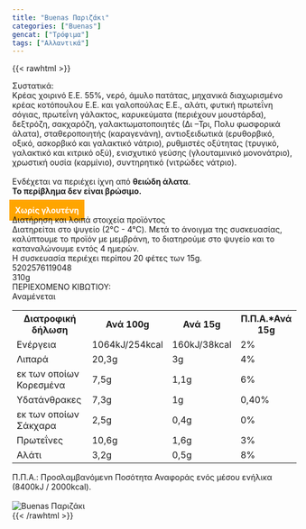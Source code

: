 ```yaml
---
title: "Buenas Παριζάκι"
categories: ["Buenas"]
gencat: ["Τρόφιμα"]
tags: ["Αλλαντικά"]
---
```

{{< rawhtml >}}

<div class="sload132"><div class="product"><div id="sistatika">Συστατικά:</div><div class="alltext">Κρέας χοιρινό Ε.Ε. 55%, νερό, άμυλο πατάτας, μηχανικά διαχωρισμένο κρέας κοτόπουλου Ε.Ε. και γαλοπούλας Ε.Ε., αλάτι, φυτική πρωτεΐνη σόγιας, πρωτεΐνη γάλακτος, καρυκεύματα (περιέχουν μουστάρδα), δεξτρόζη, σακχαρόζη, γαλακτωματοποιητές (Δι –Τρι, Πολυ φωσφορικά άλατα), σταθεροποιητής (καραγενάνη), αντιοξειδωτικά (ερυθορβικό, οξικό, ασκορβικό και γαλακτικό νάτριο), ρυθμιστές οξύτητας (τρυγικό, γαλακτικό και κιτρικό οξύ), ενισχυτικό γεύσης (γλουταμινικό μονονάτριο), χρωστική ουσία (καρμίνιο), συντηρητικό (νιτρώδες νάτριο).<br><br>Ενδέχεται να περιέχει ίχνη από <b>θειώδη άλατα</b>.<br><b>Το περίβλημα δεν είναι βρώσιμο.</b><br><br><b style="background:orange;margin:-5px;padding:10px;color:#fff">Χωρίς γλουτένη</b></div><div id="loipa">Διατήρηση και λοιπά στοιχεία προϊόντος</div><div class="alltext">Διατηρείται στο ψυγείο (2°C - 4°C). Μετά το άνοιγμα της συσκευασίας, καλύπτουμε το προϊόν με μεμβράνη, το διατηρούμε στο ψυγείο και το καταναλώνουμε εντός 4 ημερών.<br>Η συσκευασία περιέχει περίπου 20 φέτες των 15g.</div><div id="barcode"><div id="barimage1"></div><span id="bartext">5202576119048</span></div><div id="varos"><div id="varosimage1"></div><span id="varostext">310g</span></div><div id="kivotio">ΠΕΡΙΕΧΟΜΕΝΟ ΚΙΒΩΤΙΟΥ:<br>Αναμένεται</div><table id="diatable"><tbody><tr><th>Διατροφική δήλωση</th><th>Ανά 100g</th><th>Ανά 15g</th><th>Π.Π.Α.*Ανά 15g</th></tr><tr><td class="texr2">Ενέργεια</td><td class="texr">1064kJ/254kcal</td><td class="texr">160kJ/38kcal</td><td class="texr">2%</td></tr><tr><td class="texr2">Λιπαρά</td><td class="texr">20,3g</td><td class="texr">3g</td><td class="texr">4%</td></tr><tr><td class="gray">εκ των οποίων Κορεσµένα</td><td class="gray2">7,5g</td><td class="gray2">1,1g</td><td class="gray2">6%</td></tr><tr><td class="texr2">Yδατάνθρακες</td><td class="texr">7,3g</td><td class="texr">1g</td><td class="texr">0,40%</td></tr><tr><td class="gray">εκ των οποίων Σάκχαρα</td><td class="gray2">2,5g</td><td class="gray2">0,4g</td><td class="gray2">0%</td></tr><tr><td class="texr2">Πρωτεΐνες</td><td class="texr">10,6g</td><td class="texr">1,6g</td><td class="texr">3%</td></tr><tr><td class="texr2">Αλάτι</td><td class="texr">3,2g</td><td class="texr">0,5g</td><td class="texr">8%</td></tr></tbody></table><div class="alltext">Π.Π.Α.: Προσλαμβανόμενn Ποσότητα Αναφοράς ενός μέσου ενήλικα (8400kJ / 2000kcal).</div><br><div class="pimg"><img alt="Buenas Παριζάκι" title="Buenas Παριζάκι" src="/media/images/buenas-parizaki.jpg"></div></div></div>
{{< /rawhtml >}}


